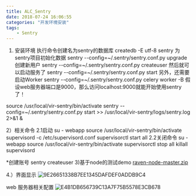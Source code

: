 ```yaml
---
title: ALC_Sentry
date: 2018-07-24 16:06:55
categories: "开发环境安装"
tags:
	- Sentry
---
```

1) 安装环境
执行命令创建名为sentry的数据库
createdb -E utf-8 sentry
为sentry项目初始化数据
sentry --config=~/.sentry/sentry.conf.py upgrade
创建新用户
sentry --config=~/.sentry/sentry.conf.py createuser
然后就可以启动服务了
sentry --config=~/.sentry/sentry.conf.py start
另外，还需要启动Worker
sentry --config=~/.sentry/sentry.conf.py celery worker -B
假设web服务器端口是9000，那么访问localhost:9000就能开始使用sentry了！


source /usr/local/vir-sentry/bin/activate 
sentry --config=~/.sentry/sentry.conf.py start >> /usr/local/vir-sentry/logs/sentry.log 2>&1 &


2）相关命令
2.1启动 
su - webapp 
source /usr/local/vir-sentry/bin/activate
supervisord -c /etc/supervisord.conf 
supervisorctl start all 
2.2关闭命令 
su - webapp
source /usr/local/vir-sentry/bin/activate
supervisorctl stop all 
killall supervisord

*创建账号 sentry createuser
3)基于node的测试demo
[raven-node-master.zip](/download/raven-node-master.zip)

4.）界面显示
![9E26651338B7EE1345DAFDEF0ADDB9C4](9E26651338B7EE1345DAFDEF0ADDB9C4.jpg)

web 服务器相关配置	
![E4B1DB656739C13A7F75B5578E3CB678](E4B1DB656739C13A7F75B5578E3CB678.jpg)